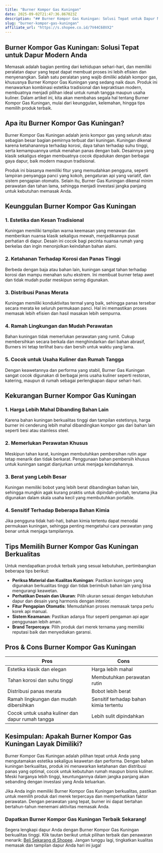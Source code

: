```yaml
---
title: "Burner Kompor Gas Kuningan"
date: 2025-09-02T21:47:36.867023Z
description: "## Burner Kompor Gas Kuningan: Solusi Tepat untuk Dapur Modern Anda..."
slug: "burner-kompor-gas-kuningan"
affiliate_url: "https://s.shopee.co.id/7V44C68VX2"
---
```

## Burner Kompor Gas Kuningan: Solusi Tepat untuk Dapur Modern Anda

Memasak adalah bagian penting dari kehidupan sehari-hari, dan memiliki peralatan dapur yang tepat dapat membuat proses ini lebih efisien dan menyenangkan. Salah satu peralatan yang wajib dimiliki adalah kompor gas, khususnya Burner Kompor Gas Kuningan yang sedang naik daun. Produk ini menawarkan kombinasi estetika tradisional dan kepraktisan modern, membuatnya menjadi pilihan ideal untuk rumah tangga maupun usaha kuliner. Dalam artikel ini, kita akan membahas segala hal tentang Burner Kompor Gas Kuningan, mulai dari keunggulan, kelemahan, hingga tips memilih produk terbaik.

## Apa itu Burner Kompor Gas Kuningan?

Burner Kompor Gas Kuningan adalah jenis kompor gas yang seluruh atau sebagian besar bagian pemirnya terbuat dari kuningan. Kuningan dikenal karena ketahanannya terhadap korosi, daya tahan terhadap suhu tinggi, serta kemampuannya untuk menahan panas dengan baik. Desainnya yang klasik sekaligus elegan membuatnya cocok dipadukan dengan berbagai gaya dapur, baik modern maupun tradisional.

Produk ini biasanya memiliki fitur yang memudahkan pengguna, seperti lampiran penyangga panci yang kokoh, pengaturan api yang variatif, dan sistem pengapian otomatis. Selain itu, Burner Gas Kuningan dikenal minim perawatan dan tahan lama, sehingga menjadi investasi jangka panjang untuk kebutuhan memasak Anda.

## Keunggulan Burner Kompor Gas Kuningan

### 1. Estetika dan Kesan Tradisional

Kuningan memiliki tampilan warna keemasan yang menawan dan memberikan nuansa klasik sekaligus mewah, menjadikannya pusat perhatian di dapur. Desain ini cocok bagi pecinta nuansa rumah yang berkelas dan ingin menonjolkan keindahan bahan alami.

### 2. Ketahanan Terhadap Korosi dan Panas Tinggi

Berbeda dengan baja atau bahan lain, kuningan sangat tahan terhadap korosi dan mampu menahan suhu ekstrem. Ini membuat burner tetap awet dan tidak mudah pudar meskipun sering digunakan.

### 3. Distribusi Panas Merata

Kuningan memiliki konduktivitas termal yang baik, sehingga panas tersebar secara merata ke seluruh permukaan panci. Hal ini memastikan proses memasak lebih efisien dan hasil masakan lebih sempurna.

### 4. Ramah Lingkungan dan Mudah Perawatan

Bahan kuningan tidak memerlukan perawatan yang rumit. Cukup membersihkan secara berkala dan menghindarkan dari bahan abrasif, Burners ini tetap terlihat baru dan bersih untuk waktu yang lama.

### 5. Cocok untuk Usaha Kuliner dan Rumah Tangga

Dengan keawetannya dan performa yang stabil, Burner Gas Kuningan sangat cocok digunakan di berbagai jenis usaha kuliner seperti restoran, katering, maupun di rumah sebagai perlengkapan dapur sehari-hari.

## Kekurangan Burner Kompor Gas Kuningan

### 1. Harga Lebih Mahal Dibanding Bahan Lain

Karena bahan kuningan berkualitas tinggi dan tampilan estetisnya, harga burner ini cenderung lebih mahal dibandingkan kompor gas dari bahan lain seperti besi atau stainless steel.

### 2. Memerlukan Perawatan Khusus

Meskipun tahan karat, kuningan membutuhkan pembersihan rutin agar tetap menarik dan tidak berkarat. Penggunaan bahan pembersih khusus untuk kuningan sangat dianjurkan untuk menjaga keindahannya.

### 3. Berat yang Lebih Besar

Kuningan memiliki bobot yang lebih berat dibandingkan bahan lain, sehingga mungkin agak kurang praktis untuk dipindah-pindah, terutama jika digunakan dalam skala usaha kecil yang membutuhkan portable.

### 4. Sensitif Terhadap Beberapa Bahan Kimia

Jika pengguna tidak hati-hati, bahan kimia tertentu dapat menodai permukaan kuningan, sehingga penting mengetahui cara perawatan yang benar untuk menjaga tampilannya.

## Tips Memilih Burner Kompor Gas Kuningan Berkualitas

Untuk mendapatkan produk terbaik yang sesuai kebutuhan, pertimbangkan beberapa tips berikut:

- **Periksa Material dan Kualitas Kuningan**: Pastikan kuningan yang digunakan berkualitas tinggi dan tidak berimbuh bahan lain yang bisa mengurangi keawetan.
- **Perhatikan Desain dan Ukuran**: Pilih ukuran sesuai dengan kebutuhan dapur dan desain yang harmonis dengan interior.
- **Fitur Pengapian Otomatis**: Memudahkan proses memasak tanpa perlu korek api manual.
- **Sistem Keamanan**: Pastikan adanya fitur seperti pengaman api agar penggunaan lebih aman.
- **Brand Terpercaya**: Pilih produk dari merek ternama yang memiliki reputasi baik dan menyediakan garansi.

## Pros & Cons Burner Kompor Gas Kuningan

| **Pros**                                          | **Cons**                                         |
|---------------------------------------------------|--------------------------------------------------|
| Estetika klasik dan elegan                       | Harga lebih mahal                                |
| Tahan korosi dan suhu tinggi                     | Membutuhkan perawatan rutin                     |
| Distribusi panas merata                          | Bobot lebih berat                               |
| Ramah lingkungan dan mudah dibersihkan          | Sensitif terhadap bahan kimia tertentu          |
| Cocok untuk usaha kuliner dan dapur rumah tangga | Lebih sulit dipindahkan                          |

## Kesimpulan: Apakah Burner Kompor Gas Kuningan Layak Dimiliki?

Burner Kompor Gas Kuningan adalah pilihan tepat untuk Anda yang mengutamakan estetika sekaligus keawetan dan performa. Dengan bahan kuningan berkualitas, produk ini menawarkan ketahanan dan distribusi panas yang optimal, cocok untuk kebutuhan rumah maupun bisnis kuliner. Meski harganya lebih tinggi, keuntungannya dalam jangka panjang akan sebanding dengan investasi yang Anda keluarkan.

Jika Anda ingin memiliki Burner Kompor Gas Kuningan berkualitas, pastikan untuk memilih produk dari merek terpercaya dan memperhatikan faktor perawatan. Dengan perawatan yang tepat, burner ini dapat bertahan bertahun-tahun menemani aktivitas memasak Anda.

### Dapatkan Burner Kompor Gas Kuningan Terbaik Sekarang!

Segera lengkapi dapur Anda dengan Burner Kompor Gas Kuningan berkualitas tinggi. Klik tautan berikut untuk pilihan terbaik dan penawaran menarik: [Beli Sekarang di Shopee](https://s.shopee.co.id/7V44C68VX2). Jangan tunggu lagi, tingkatkan kualitas memasak dan tampilan dapur Anda hari ini juga!